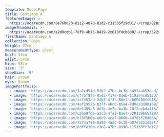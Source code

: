 ```yaml
---
template: ModelPage
title: Santiago A
featuredImage: >-
  https://ucarecdn.com/8e76b623-8112-4870-81d2-c31555f29d01/-/crop/828x596/0,281/-/preview/
imageThumbnail: >-
  https://ucarecdn.com/e2d0cdb1-78f9-4b75-8429-2c613fdcb880/-/crop/522x692/92,0/-/preview/
firstName: Santiago A
collection: Boys
height: 97cm
measurementType: chest
bust: 55cm
waist: 54cm
hips: 58cm
size: '3'
shoeSize: '9'
hair: Brown
eyes: Brown
imagePortfolio:
  - image: 'https://ucarecdn.com/7a2cd54d-5fb2-47ba-bc3b-4497aa853ead/'
  - image: 'https://ucarecdn.com/df75f8fe-9562-417e-8deb-1193e4c0513d/'
  - image: 'https://ucarecdn.com/acfe63ad-2dbf-4f3a-8de1-cb60430fcb15/'
  - image: 'https://ucarecdn.com/4ef29525-837f-46cd-85a4-8d9da3d08169/'
  - image: 'https://ucarecdn.com/0e1469a3-ddfb-4e7b-ba3b-78f2eebda1f8/'
  - image: 'https://ucarecdn.com/626b9fde-a1c3-4fa8-81e7-329129b65f89/'
  - image: 'https://ucarecdn.com/b78f5b0a-e6c9-4ca7-8000-447d3f20d85a/'
  - image: 'https://ucarecdn.com/757ca798-8a94-4a3c-bc18-687e5251da7f/'
  - image: 'https://ucarecdn.com/ddffe39a-c3e8-47bc-8930-115133ff7e17/'
---
```


